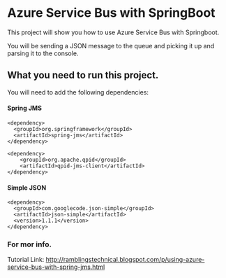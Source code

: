 # Azure Service Bus with SpringBoot
This project will show you how to use Azure Service Bus with Springboot.

You will be sending a JSON message to the queue and picking it up and parsing it to the console.

## What you need to run this project. 

You will need to add the following dependencies:

#### Spring JMS
```
<dependency>
  <groupId>org.springframework</groupId>
  <artifactId>spring-jms</artifactId>
</dependency>

<dependency>
    <groupId>org.apache.qpid</groupId>
    <artifactId>qpid-jms-client</artifactId>
</dependency>
```
#### Simple JSON
```
<dependency>
  <groupId>com.googlecode.json-simple</groupId>
  <artifactId>json-simple</artifactId>
  <version>1.1.1</version>
</dependency>
```

### For mor info.

Tutorial Link: http://ramblingstechnical.blogspot.com/p/using-azure-service-bus-with-spring-jms.html

